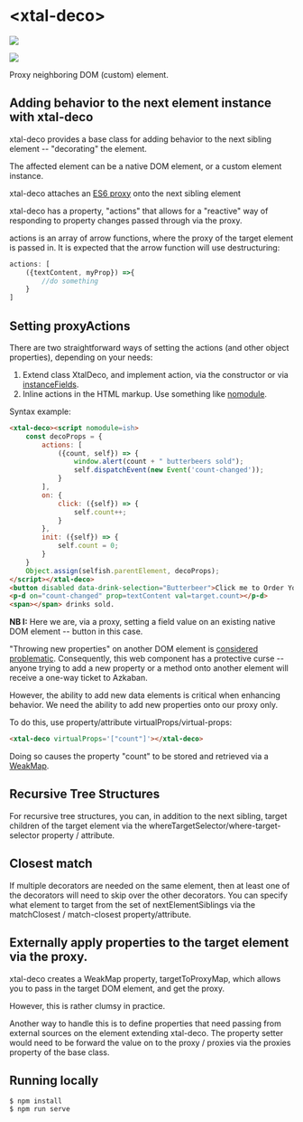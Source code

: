 # \<xtal-deco\>

<a href="https://nodei.co/npm/xtal-deco/"><img src="https://nodei.co/npm/xtal-deco.png"></a>

<img src="https://badgen.net/bundlephobia/minzip/xtal-deco">

Proxy neighboring DOM (custom) element.

## Adding behavior to the next element instance with xtal-deco

xtal-deco provides a base class for adding behavior to the next sibling element -- "decorating" the element.  

The affected element can be a native DOM element, or a custom element instance. 

xtal-deco attaches an [ES6 proxy](https://developer.mozilla.org/en-US/docs/Web/JavaScript/Reference/Global_Objects/Proxy) onto the next sibling element

xtal-deco has a property, "actions" that allows for a "reactive" way of responding to property changes passed through via the proxy.

actions is an array of arrow functions, where the proxy of the target element is passed in.  It is expected that the arrow function will use destructuring:

``` JavaScript
actions: [
    ({textContent, myProp}) =>{
        //do something
    }
]
```

## Setting proxyActions

There are two straightforward ways of setting the actions (and other object properties), depending on your needs:

1.  Extend class XtalDeco, and implement action, via the constructor or via [instanceFields](https://developer.mozilla.org/en-US/docs/Web/JavaScript/Reference/Classes/Public_class_fields).
2.  Inline actions in the HTML markup.  Use something like [nomodule](https://github.com/bahrus/nomodule).


Syntax example:


```html
<xtal-deco><script nomodule=ish>
    const decoProps = {
        actions: [
            ({count, self}) => {
                window.alert(count + " butterbeers sold");
                self.dispatchEvent(new Event('count-changed'));
            }
        ],
        on: {
            click: ({self}) => {
                self.count++;
            }
        },
        init: ({self}) => {
            self.count = 0;
        }
    }
    Object.assign(selfish.parentElement, decoProps);
</script></xtal-deco>
<button disabled data-drink-selection="Butterbeer">Click me to Order Your Drink</button>
<p-d on="count-changed" prop=textContent val=target.count></p-d>
<span></span> drinks sold.

```

**NB I:**  Here we are, via a proxy, setting a field value on an existing native DOM element -- button in this case.  

"Throwing new properties" on another DOM element is [considered problematic](https://youtu.be/uygxJ8Wxotc?t=319).  Consequently,
this web component has a protective curse -- anyone trying to add a new property or a method onto another element will receive a one-way ticket to Azkaban.

However, the ability to add new data elements is critical when enhancing behavior.  We need the ability to add new properties onto our proxy only.

To do this, use property/attribute virtualProps/virtual-props:

```html
<xtal-deco virtualProps='["count"]'></xtal-deco>
```

Doing so causes the property "count" to be stored and retrieved via a [WeakMap](https://stackoverflow.com/a/49879350/3320028).


## Recursive Tree Structures

For recursive tree structures, you can, in addition to the next sibling, target children of the target element via the whereTargetSelector/where-target-selector property / attribute.

## Closest match

If multiple decorators are needed on the same element, then at least one of the decorators will need to skip over the other decorators.  You can specify what element to target from the set of nextElementSiblings via the matchClosest / match-closest property/attribute.

##  Externally apply properties to the target element via the proxy.

xtal-deco creates a WeakMap property, targetToProxyMap, which allows you to pass in the target DOM element, and get the proxy.

However, this is rather clumsy in practice.

Another way to handle this is to define properties that need passing from external sources on the element extending xtal-deco.  The property setter would need to be forward the value on to the proxy / proxies via the proxies property of the base class.

## Running locally

```
$ npm install
$ npm run serve
```
